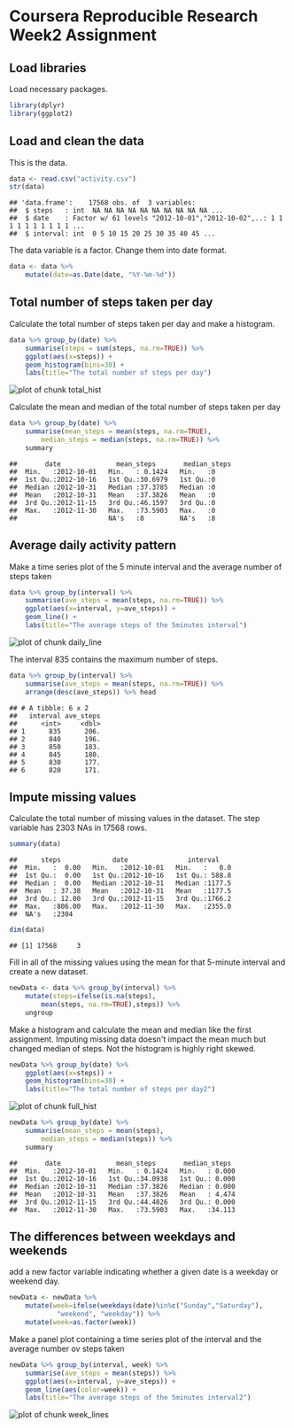 # Coursera Reproducible Research Week2 Assignment
  
## Load libraries
Load necessary packages.

```r
library(dplyr)
library(ggplot2)
```
  
## Load and clean the data
This is the data.

```r
data <- read.csv("activity.csv")
str(data)
```

```
## 'data.frame':	17568 obs. of  3 variables:
##  $ steps   : int  NA NA NA NA NA NA NA NA NA NA ...
##  $ date    : Factor w/ 61 levels "2012-10-01","2012-10-02",..: 1 1 1 1 1 1 1 1 1 1 ...
##  $ interval: int  0 5 10 15 20 25 30 35 40 45 ...
```
The data variable is a factor.
Change them into date format.

```r
data <- data %>% 
	mutate(date=as.Date(date, "%Y-%m-%d"))
```
  
## Total number of steps taken per day
Calculate the total number of steps taken per day
and make a histogram.

```r
data %>% group_by(date) %>% 
	summarise(steps = sum(steps, na.rm=TRUE)) %>%
	ggplot(aes(x=steps)) + 
	geom_histogram(bins=30) +
	labs(title="The total number of steps per day") 
```

![plot of chunk total_hist](figure/total_hist-1.png)

Calculate the mean and median of the
total number of steps taken per day

```r
data %>% group_by(date) %>%
	summarise(mean_steps = mean(steps, na.rm=TRUE),
		median_steps = median(steps, na.rm=TRUE)) %>%
	summary
```

```
##       date              mean_steps       median_steps
##  Min.   :2012-10-01   Min.   : 0.1424   Min.   :0    
##  1st Qu.:2012-10-16   1st Qu.:30.6979   1st Qu.:0    
##  Median :2012-10-31   Median :37.3785   Median :0    
##  Mean   :2012-10-31   Mean   :37.3826   Mean   :0    
##  3rd Qu.:2012-11-15   3rd Qu.:46.1597   3rd Qu.:0    
##  Max.   :2012-11-30   Max.   :73.5903   Max.   :0    
##                       NA's   :8         NA's   :8
```
  
## Average daily activity pattern
Make a time series plot of the 5 minute interval
and the average number of steps taken

```r
data %>% group_by(interval) %>%
	summarise(ave_steps = mean(steps, na.rm=TRUE)) %>%
	ggplot(aes(x=interval, y=ave_steps)) +
	geom_line() +
	labs(title="The average steps of the 5minutes interval")
```

![plot of chunk daily_line](figure/daily_line-1.png)

The interval 835 contains the maximum number of steps.

```r
data %>% group_by(interval) %>%
	summarise(ave_steps = mean(steps, na.rm=TRUE)) %>%
	arrange(desc(ave_steps)) %>% head
```

```
## # A tibble: 6 x 2
##   interval ave_steps
##      <int>     <dbl>
## 1      835      206.
## 2      840      196.
## 3      850      183.
## 4      845      180.
## 5      830      177.
## 6      820      171.
```
  
## Impute missing values
Calculate the total number of missing values in the dataset.
The step variable has 2303 NAs in 17568 rows.

```r
summary(data)
```

```
##      steps             date               interval     
##  Min.   :  0.00   Min.   :2012-10-01   Min.   :   0.0  
##  1st Qu.:  0.00   1st Qu.:2012-10-16   1st Qu.: 588.8  
##  Median :  0.00   Median :2012-10-31   Median :1177.5  
##  Mean   : 37.38   Mean   :2012-10-31   Mean   :1177.5  
##  3rd Qu.: 12.00   3rd Qu.:2012-11-15   3rd Qu.:1766.2  
##  Max.   :806.00   Max.   :2012-11-30   Max.   :2355.0  
##  NA's   :2304
```

```r
dim(data)
```

```
## [1] 17568     3
```
Fill in all of the missing values using the mean
for that 5-minute interval and create a new dataset.

```r
newData <- data %>% group_by(interval) %>%
	mutate(steps=ifelse(is.na(steps), 
		mean(steps, na.rm=TRUE),steps)) %>%
	ungroup
```
Make a histogram and calculate the mean and median like the
first assignment. Imputing missing data doesn't impact the
mean much but changed median of steps. 
Not the histogram is highly right skewed.

```r
newData %>% group_by(date) %>%
	ggplot(aes(x=steps)) +
	geom_histogram(bins=30) +
	labs(title="The total number of steps per day2") 
```

![plot of chunk full_hist](figure/full_hist-1.png)

```r
newData %>% group_by(date) %>%
	summarise(mean_steps = mean(steps),
		median_steps = median(steps)) %>%
	summary
```

```
##       date              mean_steps       median_steps   
##  Min.   :2012-10-01   Min.   : 0.1424   Min.   : 0.000  
##  1st Qu.:2012-10-16   1st Qu.:34.0938   1st Qu.: 0.000  
##  Median :2012-10-31   Median :37.3826   Median : 0.000  
##  Mean   :2012-10-31   Mean   :37.3826   Mean   : 4.474  
##  3rd Qu.:2012-11-15   3rd Qu.:44.4826   3rd Qu.: 0.000  
##  Max.   :2012-11-30   Max.   :73.5903   Max.   :34.113
```
  
## The differences between weekdays and weekends
add a new factor variable indicating whether a given
date is a weekday or weekend day.

```r
newData <- newData %>%
	mutate(week=ifelse(weekdays(date)%in%c("Sunday","Saturday"),
			"weekend", "weekday")) %>%
	mutate(week=as.factor(week))
```

Make a panel plot containing a time series plot of the interval
and the average number ov steps taken

```r
newData %>% group_by(interval, week) %>%
	summarise(ave_steps = mean(steps)) %>%
	ggplot(aes(x=interval, y=ave_steps)) +
	geom_line(aes(color=week)) +
	labs(title="The average steps of the 5minutes interval2")
```

![plot of chunk week_lines](figure/week_lines-1.png)
